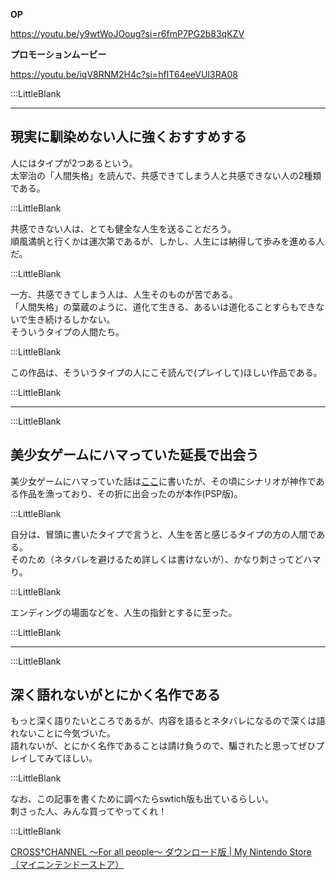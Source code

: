 **OP**    

https://youtu.be/y9wtWoJOoug?si=r6fmP7PG2b83qKZV  

**プロモーションムービー**    

https://youtu.be/iqV8RNM2H4c?si=hfIT64eeVUI3RA08  

:::LittleBlank

---

## 現実に馴染めない人に強くおすすめする  

人にはタイプが2つあるという。  
太宰治の「人間失格」を読んで、共感できてしまう人と共感できない人の2種類である。  

:::LittleBlank  

共感できない人は、とても健全な人生を送ることだろう。  
順風満帆と行くかは運次第であるが、しかし、人生には納得して歩みを進める人だ。  

:::LittleBlank  

一方、共感できてしまう人は、人生そのものが苦である。  
「人間失格」の葉蔵のように、道化て生きる、あるいは道化ることすらもできないで生き続けるしかない。  
そういうタイプの人間たち。  

:::LittleBlank  

この作品は、そういうタイプの人にこそ読んで(プレイして)ほしい作品である。  

:::LittleBlank  

---  

:::LittleBlank  

## 美少女ゲームにハマっていた延長で出会う  

美少女ゲームにハマっていた話は[ここ](https://www.kip2.dev/about/history/game)に書いたが、その頃にシナリオが神作である作品を漁っており、その折に出会ったのが本作(PSP版)。  

:::LittleBlank  

自分は、冒頭に書いたタイプで言うと、人生を苦と感じるタイプの方の人間である。  
そのため（ネタバレを避けるため詳しくは書けないが）、かなり刺さってどハマり。  

:::LittleBlank  

エンディングの場面などを、人生の指針とするに至った。  

:::LittleBlank  

---  

:::LittleBlank  

## 深く語れないがとにかく名作である  

もっと深く語りたいところであるが、内容を語るとネタバレになるので深くは語れないことに今気づいた。  
語れないが、とにかく名作であることは請け負うので、騙されたと思ってぜひプレイしてみてほしい。  

:::LittleBlank  

なお、この記事を書くために調べたらswtich版も出ているらしい。  
刺さった人、みんな買ってやってくれ！  

:::LittleBlank  

[CROSS†CHANNEL ～For all people～ ダウンロード版 | My Nintendo Store（マイニンテンドーストア）](https://store-jp.nintendo.com/list/software/70010000033351.html)  
